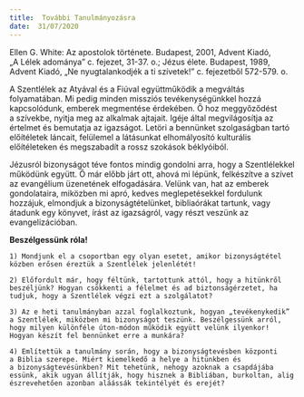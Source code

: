 ```yaml
---
title:  További Tanulmányozásra
date:  31/07/2020
---
```


Ellen G. White: Az apostolok története. Budapest, 2001, Advent Kiadó, „A Lélek adománya” c. fejezet, 31-37. o.; Jézus élete. Budapest, 1989, Advent Kiadó, „Ne nyugtalankodjék a ti szívetek!” c. fejezetből 572-579. o.

A Szentlélek az Atyával és a Fiúval együttműködik a megváltás folyamatában. Mi pedig minden missziós tevékenységünkkel hozzá kapcsolódunk, emberek megmentése érdekében. Ő hoz meggyőződést a szívekbe, nyitja meg az alkalmak ajtajait. Igéje által megvilágosítja az értelmet és bemutatja az igazságot. Letöri a bennünket szolgaságban tartó előítéletek láncait, felülemel a látásunkat elhomályosító kulturális előítéleteken és megszabadít a rossz szokások béklyóiból.

Jézusról bizonyságot téve fontos mindig gondolni arra, hogy a Szentlélekkel működünk együtt. Ő már előbb járt ott, ahová mi lépünk, felkészítve a szívet az evangélium üzenetének elfogadására. Velünk van, hat az emberek gondolataira, miközben mi apró, kedves meglepetésekkel fordulunk hozzájuk, elmondjuk a bizonyságtételünket, bibliaórákat tartunk, vagy átadunk egy könyvet, írást az igazságról, vagy részt veszünk az evangelizációban.

**Beszélgessünk róla!**

`1) Mondjunk el a csoportban egy olyan esetet, amikor bizonyságtétel közben erősen éreztük a Szentlélek jelenlétét!`

`2) Előfordult már, hogy féltünk, tartottunk attól, hogy a hitünkről beszéljünk? Hogyan csökkenti a félelmet és ad biztonságérzetet, ha tudjuk, hogy a Szentlélek végzi ezt a szolgálatot?`

`3) Az e heti tanulmányban azzal foglalkoztunk, hogyan „tevékenykedik” a Szentlélek, miközben mi bizonyságot teszünk. Beszélgessünk arról, hogy milyen különféle úton-módon működik együtt velünk ilyenkor! Hogyan készít fel bennünket erre a munkára?`

`4) Említettük a tanulmány során, hogy a bizonyságtevésben központi a Biblia szerepe. Miért kiemelkedő a helye a hitünkben és a bizonyságtevésünkben? Mit tehetünk, nehogy azoknak a csapdájába essünk, akik ugyan állítják, hogy hisznek a Bibliában, burkoltan, alig észrevehetően azonban aláássák tekintélyét és erejét?`